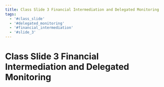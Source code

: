 ```yaml
---
title: Class Slide 3 Financial Intermediation and Delegated Monitoring
tags:
  - '#class_slide'
  - '#delegated_monitoring'
  - '#financial_intermediation'
  - '#slide_3'
---
```

# Class Slide 3 Financial Intermediation and Delegated Monitoring

